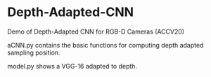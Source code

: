 # Depth-Adapted-CNN

Demo of Depth-Adapted CNN for RGB-D Cameras (ACCV20)

aCNN.py contains the basic functions for computing depth adapted sampling position.

model.py shows a VGG-16 adapted to depth.
